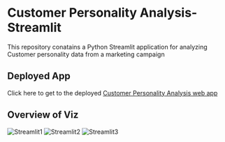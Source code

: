 # Customer Personality Analysis- Streamlit

This repository conatains a Python Streamlit application for analyzing Customer personality data from a marketing campaign

## Deployed App
Click here to get to the deployed [Customer Personality Analysis web app](https://share.streamlit.io/benroshan100/customer-personality-analysis-streamlit/main/customer_personality_analysis.py)

## Overview of Viz

![Streamlit1](https://user-images.githubusercontent.com/62639456/141780188-6ba2ec71-e2ef-43aa-97d9-9caed212de33.PNG)
![Streamlit2](https://user-images.githubusercontent.com/62639456/141780254-ee5cb4e1-b10d-46a6-85f4-38f0f99be1e4.PNG)
![Streamlit3](https://user-images.githubusercontent.com/62639456/141780258-be6ab096-47de-4801-9ba7-236c8f215911.PNG)
